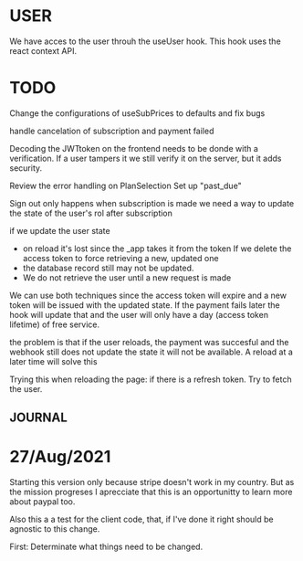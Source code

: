 # USER

We have acces to the user throuh the useUser hook. This hook uses the react context API.

# TODO

Change the configurations of useSubPrices to defaults and fix bugs

handle cancelation of subscription and payment failed

Decoding the JWTtoken on the frontend needs to be donde with a verification. If a user tampers it we still verify it on the server, but it adds security.

Review the error handling on PlanSelection
Set up "past_due"

Sign out only happens when subscription is made
we need a way to update the state of the user's rol after subscription

if we update the user state

- on reload it's lost since the \_app takes it from the token
  If we delete the access token to force retrieving a new, updated one
- the database record still may not be updated.
- We do not retrieve the user until a new request is made

We can use both techniques since the access token will expire and a new token will be issued with the updated state. If the payment fails later the hook will update that and the user will only have a day (access token lifetime) of free service.

the problem is that if the user reloads, the payment was succesful and the webhook still does not update the state it will not be available. A reload at a later time will solve this

Trying this when reloading the page:
if there is a refresh token. Try to fetch the user.


## JOURNAL
# 27/Aug/2021
Starting this version only because stripe doesn't work in my country. But as the mission progreses I aprecciate that this is an opportunitty to learn more about paypal too.

Also this a a test for the client code, that, if I've done it right should be agnostic to this change.

First: Determinate what things need to be changed.